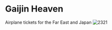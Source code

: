 # Gaijin Heaven
Airplane tickets for the Far East and Japan
![2321](https://user-images.githubusercontent.com/41709736/77246751-f83de200-6c75-11ea-8f51-1da0ac96fca7.png)
